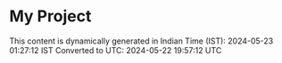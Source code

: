 # My Project

This content is dynamically generated in Indian Time (IST): 2024-05-23 01:27:12 IST
Converted to UTC: 2024-05-22 19:57:12 UTC
